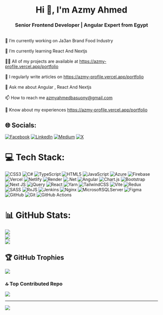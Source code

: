 <h1 align="center">Hi 👋, I'm Azmy Ahmed</h1>
<h3 align="center">Senior Frontend Developer | Angular Expert from Egypt</h3>

<br>🔭 I’m currently working on Ja3an Brand Food Industry<br><br>🌱 I’m currently learning React And Nextjs<br><br>👨‍💻 All of my projects are available at https://azmy-profile.vercel.app/portfolio<br><br>📝 I regularly write articles on https://azmy-profile.vercel.app/portfolio<br><br>💬 Ask me about Angular , React And Nextjs<br><br>📫 How to reach me azmyahmedbasuony@gmail.com<br><br>📄 Know about my experiences https://azmy-profile.vercel.app/portfolio


## 🌐 Socials:
[![Facebook](https://img.shields.io/badge/Facebook-%231877F2.svg?logo=Facebook&logoColor=white)](https://facebook.com/azmy.ahmed.581558) [![LinkedIn](https://img.shields.io/badge/LinkedIn-%230077B5.svg?logo=linkedin&logoColor=white)](https://linkedin.com/in/azmy-ahmed-5197bb196) [![Medium](https://img.shields.io/badge/Medium-12100E?logo=medium&logoColor=white)](https://medium.com/@@azmyahmedbasuony) [![X](https://img.shields.io/badge/X-black.svg?logo=X&logoColor=white)](https://x.com/rgfdgvfdyazoma) 

# 💻 Tech Stack:
![CSS3](https://img.shields.io/badge/css3-%231572B6.svg?style=for-the-badge&logo=css3&logoColor=white) ![C#](https://img.shields.io/badge/c%23-%23239120.svg?style=for-the-badge&logo=csharp&logoColor=white) ![TypeScript](https://img.shields.io/badge/typescript-%23007ACC.svg?style=for-the-badge&logo=typescript&logoColor=white) ![HTML5](https://img.shields.io/badge/html5-%23E34F26.svg?style=for-the-badge&logo=html5&logoColor=white) ![JavaScript](https://img.shields.io/badge/javascript-%23323330.svg?style=for-the-badge&logo=javascript&logoColor=%23F7DF1E) ![Azure](https://img.shields.io/badge/azure-%230072C6.svg?style=for-the-badge&logo=microsoftazure&logoColor=white) ![Firebase](https://img.shields.io/badge/firebase-%23039BE5.svg?style=for-the-badge&logo=firebase) ![Vercel](https://img.shields.io/badge/vercel-%23000000.svg?style=for-the-badge&logo=vercel&logoColor=white) ![Netlify](https://img.shields.io/badge/netlify-%23000000.svg?style=for-the-badge&logo=netlify&logoColor=#00C7B7) ![Render](https://img.shields.io/badge/Render-%46E3B7.svg?style=for-the-badge&logo=render&logoColor=white) ![.Net](https://img.shields.io/badge/.NET-5C2D91?style=for-the-badge&logo=.net&logoColor=white) ![Angular](https://img.shields.io/badge/angular-%23DD0031.svg?style=for-the-badge&logo=angular&logoColor=white) ![Chart.js](https://img.shields.io/badge/chart.js-F5788D.svg?style=for-the-badge&logo=chart.js&logoColor=white) ![Bootstrap](https://img.shields.io/badge/bootstrap-%238511FA.svg?style=for-the-badge&logo=bootstrap&logoColor=white) ![Next JS](https://img.shields.io/badge/Next-black?style=for-the-badge&logo=next.js&logoColor=white) ![jQuery](https://img.shields.io/badge/jquery-%230769AD.svg?style=for-the-badge&logo=jquery&logoColor=white) ![React](https://img.shields.io/badge/react-%2320232a.svg?style=for-the-badge&logo=react&logoColor=%2361DAFB) ![Yarn](https://img.shields.io/badge/yarn-%232C8EBB.svg?style=for-the-badge&logo=yarn&logoColor=white) ![TailwindCSS](https://img.shields.io/badge/tailwindcss-%2338B2AC.svg?style=for-the-badge&logo=tailwind-css&logoColor=white) ![Vite](https://img.shields.io/badge/vite-%23646CFF.svg?style=for-the-badge&logo=vite&logoColor=white) ![Redux](https://img.shields.io/badge/redux-%23593d88.svg?style=for-the-badge&logo=redux&logoColor=white) ![SASS](https://img.shields.io/badge/SASS-hotpink.svg?style=for-the-badge&logo=SASS&logoColor=white) ![RxJS](https://img.shields.io/badge/rxjs-%23B7178C.svg?style=for-the-badge&logo=reactivex&logoColor=white) ![Jenkins](https://img.shields.io/badge/jenkins-%232C5263.svg?style=for-the-badge&logo=jenkins&logoColor=white) ![Nginx](https://img.shields.io/badge/nginx-%23009639.svg?style=for-the-badge&logo=nginx&logoColor=white) ![MicrosoftSQLServer](https://img.shields.io/badge/Microsoft%20SQL%20Server-CC2927?style=for-the-badge&logo=microsoft%20sql%20server&logoColor=white) ![Figma](https://img.shields.io/badge/figma-%23F24E1E.svg?style=for-the-badge&logo=figma&logoColor=white) ![GitHub](https://img.shields.io/badge/github-%23121011.svg?style=for-the-badge&logo=github&logoColor=white) ![Git](https://img.shields.io/badge/git-%23F05033.svg?style=for-the-badge&logo=git&logoColor=white) ![GitHub Actions](https://img.shields.io/badge/github%20actions-%232671E5.svg?style=for-the-badge&logo=githubactions&logoColor=white)
# 📊 GitHub Stats:
![](https://github-readme-stats.vercel.app/api?username=AzmyAhmedBasuony&theme=dark&hide_border=false&include_all_commits=true&count_private=true)<br/>
![](https://nirzak-streak-stats.vercel.app/?user=AzmyAhmedBasuony&theme=dark&hide_border=false)<br/>
![](https://github-readme-stats.vercel.app/api/top-langs/?username=AzmyAhmedBasuony&theme=dark&hide_border=false&include_all_commits=true&count_private=true&layout=compact)

## 🏆 GitHub Trophies
![](https://github-profile-trophy.vercel.app/?username=AzmyAhmedBasuony&theme=radical&no-frame=false&no-bg=true&margin-w=4)

### 🔝 Top Contributed Repo
![](https://github-contributor-stats.vercel.app/api?username=AzmyAhmedBasuony&limit=5&theme=dark&combine_all_yearly_contributions=true)

---
[![](https://visitcount.itsvg.in/api?id=AzmyAhmedBasuony&icon=0&color=0)](https://visitcount.itsvg.in)

<!-- Proudly created with GPRM ( https://gprm.itsvg.in ) -->
